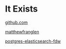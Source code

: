 # It Exists

<a href="https://github.com/matthewfranglen/postgres-elasticsearch-fdw">github.com</a>

<a href="https://github.com/matthewfranglen/postgres-elasticsearch-fdw">matthewfranglen</a>

<a href="https://github.com/matthewfranglen/postgres-elasticsearch-fdw">postgres-elasticsearch-fdw</a>
